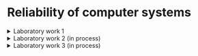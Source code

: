 # Reliability of computer systems

<details>
<summary>Laboratory work 1</summary>  

#### [Laboratory work 1](./lab1/). This link is for quick access to the lab folder


#### Result: 
```
Середній наробіток до відмови Tср: 198.43  
γ-відсотковий наробіток на відмову Tγ при γ = 0.62: 8.618181818181784  
ймовірність безвідмовної роботи на час 275 годин: 0.25747016706443904  
інтенсивність відмов на час 648 годин: 0.007455268389662043
```
</details>


<details>
<summary>Laboratory work 2 (in process)</summary>

</details>

<details>
<summary>Laboratory work 3 (in process)</summary>
</details>
